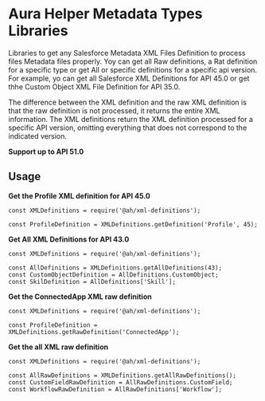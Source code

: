 # **Aura Helper Metadata Types Libraries**
Libraries to get any Salesforce Metadata XML Files Definition to process files Metadata files properly. Yoy can get all Raw definitions, a Rat definition for a specific type or get All or specific definitions for a specific api version. For example, yo can get all Salesforce XML Definitions for API 45.0 or get thhe Custom Object XML File Definition for API 35.0.

The difference between the XML definition and the raw XML definition is that the raw definition is not processed, it returns the entire XML information. The XML definitions return the XML definition processed for a specific API version, omitting everything that does not correspond to the indicated version.

**Support up to API 51.0**

## **Usage**

**Get the Profile XML definition for API 45.0**

    const XMLDefinitions = require('@ah/xml-definitions');

    const ProfileDefinition = XMLDefinitions.getDefinition('Profile', 45);

**Get All XML Definitions for API 43.0**

    const XMLDefinitions = require('@ah/xml-definitions');

    const AllDefinitions = XMLDefinitions.getAllDefinitions(43);
    const CustomObjectDefinition = AllDefinitions.CustomObject;
    const SkilDefinition = AllDefinitions['Skill'];

**Get the ConnectedApp XML raw definition**

    const XMLDefinitions = require('@ah/xml-definitions');

    const ProfileDefinition = XMLDefinitions.getRawDefinition('ConnectedApp');

**Get the all XML raw definition**

    const XMLDefinitions = require('@ah/xml-definitions');

    const AllRawDefinitions = XMLDefinitions.getAllRawDefinitions();
    const CustomFieldRawDefinition = AllRawDefinitions.CustomField;
    const WorkflowRawDefinition = AllRawDefinitions['Workflow'];

